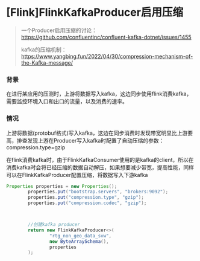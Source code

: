 # [Flink]FlinkKafkaProducer启用压缩

> 一个Producer启用压缩的讨论：https://github.com/confluentinc/confluent-kafka-dotnet/issues/1455
>
> kafka的压缩机制：https://www.yangbing.fun/2022/04/30/compression-mechanism-of-the-Kafka-message/



### 背景

在进行某应用的压测时，上游将数据写入kafka，这边同步使用flink消费kafka，需要监控环境入口和出口的流量，以及消费的速率。

### 情况

上游将数据(protobuf格式)写入kafka，这边在同步消费时发现带宽明显比上游要高，排查发现上游在Producer写入kafka时配置了自动压缩的参数：compression.type=gzip



在flink消费kafka时，由于FlinkKafkaConsumer使用的是kafka的client，所以在消费kafka时会将已经压缩的数据自动解压，如果想要减少带宽，提高性能，同样可以在FlinkKafkaProducer配置压缩，将数据写入下游kafka

~~~java
Properties properties = new Properties();
        properties.put("bootstrap.servers", "brokers:9092");
        properties.put("compression.type", "gzip");
        properties.put("compression.codec", "gzip");



        //创建kafka producer
        return new FlinkKafkaProducer<>(
                "rtg_non_geo_data_svw",
                new ByteArraySchema(),
                properties
        );
~~~




